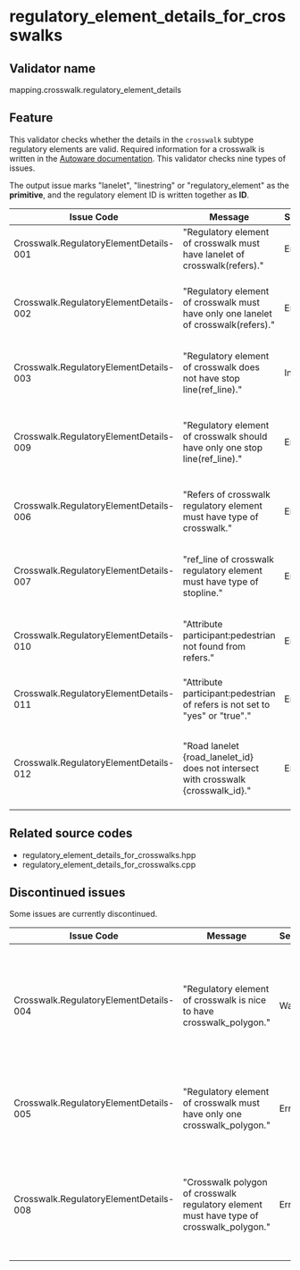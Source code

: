 # regulatory_element_details_for_crosswalks

## Validator name

mapping.crosswalk.regulatory_element_details

## Feature

This validator checks whether the details in the `crosswalk` subtype regulatory elements are valid.
Required information for a crosswalk is written in the [Autoware documentation](https://autowarefoundation.github.io/autoware-documentation/main/design/autoware-architecture/map/map-requirements/vector-map-requirements-overview/category_crosswalk/#vm-05-01-crosswalks-across-the-road).
This validator checks nine types of issues.

The output issue marks "lanelet", "linestring" or "regulatory_element" as the **primitive**, and the regulatory element ID is written together as **ID**.

| Issue Code                             | Message                                                                            | Severity | Primitive          | Description                                                                                                       | Approach                                                                                                                        |
| -------------------------------------- | ---------------------------------------------------------------------------------- | -------- | ------------------ | ----------------------------------------------------------------------------------------------------------------- | ------------------------------------------------------------------------------------------------------------------------------- |
| Crosswalk.RegulatoryElementDetails-001 | "Regulatory element of crosswalk must have lanelet of crosswalk(refers)."          | Error    | regulatory element | There is a `crosswalk` subtype regulatory element that has no `refers`es.                                         | Write `refers` referring to a `crosswalk` subtype lanelet in the regulatory element                                             |
| Crosswalk.RegulatoryElementDetails-002 | "Regulatory element of crosswalk must have only one lanelet of crosswalk(refers)." | Error    | regulatory element | There is a `crosswalk` subtype regulatory element that has multiple `refers`es.                                   | A `crosswalk` subtype regulatory element can have only one `refers`. Remove the `refers` that is not a crosswalk lanelet.       |
| Crosswalk.RegulatoryElementDetails-003 | "Regulatory element of crosswalk does not have stop line(ref_line)."               | Info     | regulatory element | There is a `crosswalk` subtype regulatory element that has no `ref_line`s                                         | Generally, there should be a stop line for the crosswalk. Be sure that the stop line exists or doesn't.                         |
| Crosswalk.RegulatoryElementDetails-009 | "Regulatory element of crosswalk should have only one stop line(ref_line)."        | Error    | regulatory element | There is a `crosswalk` subtype regulatory element that has multiple `ref_line`s which should be only one.         | Remove other `ref_lines` and create regulatory elements that refers to the same `crosswalk subtype` lanelet for each stop line. |
| Crosswalk.RegulatoryElementDetails-006 | "Refers of crosswalk regulatory element must have type of crosswalk."              | Error    | lanelet            | There is a `crosswalk` subtype regulatory element whose `refers` is not a `crosswalk` subtype lanelet.            | Check that the `refers` is a `crosswalk` subtype lanelet                                                                        |
| Crosswalk.RegulatoryElementDetails-007 | "ref_line of crosswalk regulatory element must have type of stopline."             | Error    | linestring         | There is a `crosswalk` subtype regulatory element whose `ref_line` is not a `stop_line` type linestring.          | Check that the `ref_line` is a `stop_line` type linestring                                                                      |
| Crosswalk.RegulatoryElementDetails-010 | "Attribute participant:pedestrian not found from refers."                          | Error    | lanelet            | The `refers` lanelet (crosswalk lanelet) doesn't have an attribute `participant:pedestrian`.                      | Add the attribute `participant:pedestrian` to the lanelet and set the value to `yes` or `true`.                                 |
| Crosswalk.RegulatoryElementDetails-011 | "Attribute participant:pedestrian of refers is not set to "yes" or "true"."        | Error    | lanelet            | The attribute `participant:pedestrian` of the `refers` lanelet (crosswalk lanelet) is not set to `yes` or `true`. | Set the attribute `participant:pedestrian` of the crosswalk lanelet to `yes` or `true`.                                         |
| Crosswalk.RegulatoryElementDetails-012 | "Road lanelet {road_lanelet_id} does not intersect with crosswalk {crosswalk_id}." | Error    | regulatory element | The road lanelet linked to the crosswalk regulatory element does not intersect with the crosswalk lanelet.        | Ensure that road lanelets referenced by the crosswalk regulatory element geometrically intersect with the crosswalk lanelet.    |

## Related source codes

- regulatory_element_details_for_crosswalks.hpp
- regulatory_element_details_for_crosswalks.cpp

## Discontinued issues

Some issues are currently discontinued.

| Issue Code                             | Message                                                                                  | Severity | Primitive          | Description                                                                                                                                       | Approach                                                                                                                                                                  |
| -------------------------------------- | ---------------------------------------------------------------------------------------- | -------- | ------------------ | ------------------------------------------------------------------------------------------------------------------------------------------------- | ------------------------------------------------------------------------------------------------------------------------------------------------------------------------- |
| Crosswalk.RegulatoryElementDetails-004 | "Regulatory element of crosswalk is nice to have crosswalk_polygon."                     | Warning  | regulatory element | There is a `crosswalk` subtype regulatory element that has no `crosswalk_polygon`s. (Removed in version 1.1.0)                                    | It is recommended to surround a crosswalk with a `crosswalk_polygon`. Create one and add a `crosswalk_polygon` role member to the regulatory element with the polygon ID. |
| Crosswalk.RegulatoryElementDetails-005 | "Regulatory element of crosswalk must have only one crosswalk_polygon."                  | Error    | regulatory element | There is a `crosswalk` subtype regulatory element that has multiple `crosswalk_polygon`s. (Removed in version 1.1.0)                              | Only one `crosswalk_polygon` is allowed per crosswalk. Remove the unnecessary ones.                                                                                       |
| Crosswalk.RegulatoryElementDetails-008 | "Crosswalk polygon of crosswalk regulatory element must have type of crosswalk_polygon." | Error    | polygon            | There is a `crosswalk` subtype regulatory element whose `crosswalk_polygon` is not a `crosswalk_polygon` type polygon. (Removed in version 1.1.0) | Check that the `crosswalk_polygon` mentioned in the regulatory element refers to a `crosswalk_polygon` type area.                                                         |
